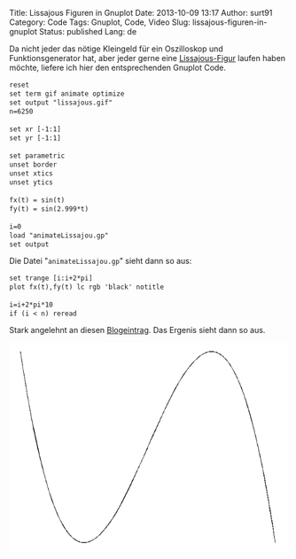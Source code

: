 Title: Lissajous Figuren in Gnuplot
Date: 2013-10-09 13:17
Author: surt91
Category: Code
Tags: Gnuplot, Code, Video
Slug: lissajous-figuren-in-gnuplot
Status: published
Lang: de

Da nicht jeder das nötige Kleingeld für ein Oszilloskop und
Funktionsgenerator hat, aber jeder gerne eine
[Lissajous-Figur](http://de.wikipedia.org/wiki/Lissajous-Figur) laufen
haben möchte, liefere ich hier den entsprechenden Gnuplot Code.

```gnuplot
reset
set term gif animate optimize
set output "lissajous.gif"
n=6250

set xr [-1:1]
set yr [-1:1]

set parametric
unset border
unset xtics
unset ytics

fx(t) = sin(t)
fy(t) = sin(2.999*t)

i=0
load "animateLissajou.gp"
set output
```

Die Datei "`animateLissajou.gp`" sieht dann so aus:

```gnuplot
set trange [i:i+2*pi]
plot fx(t),fy(t) lc rgb 'black' notitle

i=i+2*pi*10
if (i < n) reread
```

Stark angelehnt an diesen
[Blogeintrag](http://gnuplot-surprising.blogspot.de/2011/09/creating-gif-animation-using-gnuplot.html).
Das Ergenis sieht dann so aus.

![Lissajous Figur](/img/lissajous.gif)
